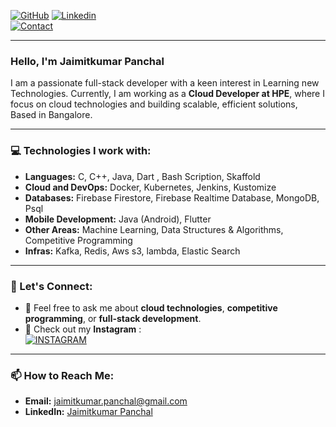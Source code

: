 

[![GitHub](https://img.shields.io/badge/SUPPORT%20AT-GITHUB-blue?style=for-the-badge&logo=github)](https://github.com/jaimit25/jaimit25/) [![Linkedin](https://img.shields.io/badge/MY%20PROFILE-Linkedin-blue?style=for-the-badge&logo=github)](https://www.linkedin.com/in/jaimitkumar-panchal-342883209/)  
[![Contact](https://img.shields.io/badge/CONTACT-GMAIL-yellow?style=for-the-badge&logo=gmail&logoColor=white)](mailto:jaimitkumar.panchal@gmail.com)

---

###  Hello, I'm Jaimitkumar Panchal

I am a passionate full-stack developer with a keen interest in Learning new Technologies. Currently, I am working as a **Cloud Developer at HPE**, where I focus on cloud technologies and building scalable, efficient solutions, Based in Bangalore.

---

### 💻 Technologies I work with:

- **Languages:** C, C++, Java, Dart , Bash Scription, Skaffold
- **Cloud and DevOps:** Docker, Kubernetes, Jenkins, Kustomize
- **Databases:** Firebase Firestore, Firebase Realtime Database, MongoDB, Psql
- **Mobile Development:** Java (Android), Flutter
- **Other Areas:** Machine Learning, Data Structures & Algorithms, Competitive Programming
- **Infras:** Kafka, Redis, Aws s3, lambda, Elastic Search

---

### 🤔 Let's Connect:

- 💬 Feel free to ask me about **cloud technologies**, **competitive programming**, or **full-stack development**.
- 🎯 Check out my **Instagram** :  
  [![INSTAGRAM](https://img.shields.io/badge/FOLLOW%20ME-INSTAGRAM-blueviolet?style=flat-square&logo=Instagram&logoColor=white)](https://www.instagram.com/jaimit_panchal/?hl=en)

---

### 📫 How to Reach Me:
- **Email:** [jaimitkumar.panchal@gmail.com](mailto:jaimitkumar.panchal@gmail.com)
- **LinkedIn:** [Jaimitkumar Panchal](https://www.linkedin.com/in/jaimitkumar-panchal-342883209/)
